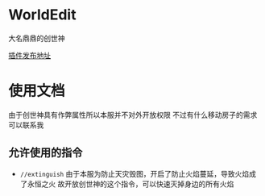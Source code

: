 # WorldEdit

大名鼎鼎的创世神

[插件发布地址](https://dev.bukkit.org/projects/worldedit/)

# 使用文档

由于创世神具有作弊属性所以本服并不对外开放权限
不过有什么移动房子的需求可以联系我

## 允许使用的指令

-   `//extinguish`
    由于本服为防止天灾毁图，开启了防止火焰蔓延，导致火焰成了永恒之火
    故开放创世神的这个指令，可以快速灭掉身边的所有火焰
